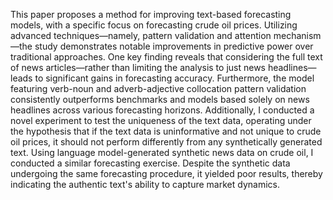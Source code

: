 This paper proposes a method for improving text-based forecasting models, with a specific focus on forecasting crude oil prices. Utilizing advanced techniques—namely, pattern validation and attention mechanism—the study demonstrates notable improvements in predictive power over traditional approaches. One key finding reveals that considering the full text of news articles—rather than limiting the analysis to just news headlines—leads to significant gains in forecasting accuracy. Furthermore, the model featuring verb-noun and adverb-adjective collocation pattern validation consistently outperforms benchmarks and models based solely on news headlines across various forecasting horizons. Additionally, I conducted a novel experiment to test the uniqueness of the text data, operating under the hypothesis that if the text data is uninformative and not unique to crude oil prices, it should not perform differently from any synthetically generated text. Using language model-generated synthetic news data on crude oil, I conducted a similar forecasting exercise. Despite the synthetic data undergoing the same forecasting procedure, it yielded poor results, thereby indicating the authentic text's ability to capture market dynamics.
